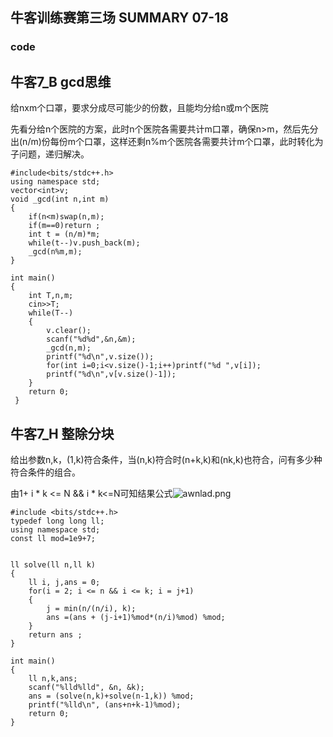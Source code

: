 ## 牛客训练赛第三场 SUMMARY 07-18

### code

## 牛客7_B gcd思维

给nxm个口罩，要求分成尽可能少的份数，且能均分给n或m个医院

先看分给n个医院的方案，此时n个医院各需要共计m口罩，确保n>m，然后先分出(n/m)份每份m个口罩，这样还剩n%m个医院各需要共计m个口罩，此时转化为子问题，递归解决。

```
#include<bits/stdc++.h>
using namespace std;
vector<int>v;
void _gcd(int n,int m)
{
	if(n<m)swap(n,m);
	if(m==0)return ;
	int t = (n/m)*m;
	while(t--)v.push_back(m);
	_gcd(n%m,m);
}

int main()
{
	int T,n,m;
	cin>>T;
	while(T--)
	{
		v.clear(); 
		scanf("%d%d",&n,&m);
		_gcd(n,m);
        printf("%d\n",v.size());
		for(int i=0;i<v.size()-1;i++)printf("%d ",v[i]);
		printf("%d\n",v[v.size()-1]);
	}
	return 0;
 } 
```

## 牛客7_H 整除分块

给出参数n,k，(1,k)符合条件，当(n,k)符合时(n+k,k)和(nk,k)也符合，问有多少种符合条件的组合。

由1+ i  *  k <= N && i * k<=N可知结果公式![awnlad.png](https://s1.ax1x.com/2020/08/04/awnlad.png)

```
#include <bits/stdc++.h>
typedef long long ll;
using namespace std;
const ll mod=1e9+7;

  
ll solve(ll n,ll k)
{
    ll i, j,ans = 0;
    for(i = 2; i <= n && i <= k; i = j+1)
	{
        j = min(n/(n/i), k);
        ans =(ans + (j-i+1)%mod*(n/i)%mod) %mod;
    }
    return ans ;
}
  
int main()
{
	ll n,k,ans;
    scanf("%lld%lld", &n, &k);
    ans = (solve(n,k)+solve(n-1,k)) %mod;
    printf("%lld\n", (ans+n+k-1)%mod);
    return 0;
}
```


